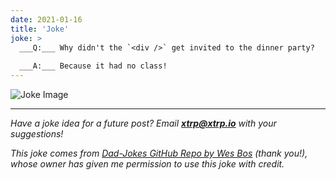 ```yaml
---
date: 2021-01-16
title: 'Joke'
joke: >
  ___Q:___ Why didn't the `<div />` get invited to the dinner party?
  
  ___A:___ Because it had no class!
---
```


![Joke Image](https://private.xtrp.io/projects/DailyDeveloperJokes/public_image_server/images/5e12591e45d64.png)

---
*Have a joke idea for a future post? Email **[xtrp@xtrp.io](mailto:xtrp@xtrp.io)** with your suggestions!*

*This joke comes from [Dad-Jokes GitHub Repo by Wes Bos](https://github.com/wesbos/dad-jokes) (thank you!), whose owner has given me permission to use this joke with credit.*

<!-- 
Joke text:
**Q:** Why didn't the `<div />` get invited to the dinner party?

**A:** Because it had no class!
 -->

